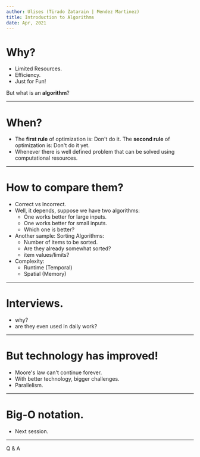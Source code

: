 ```yaml
---
author: Ulises (Tirado Zatarain | Mendez Martinez)
title: Introduction to Algorithms
date: Apr, 2021
---
```


# Why?

* Limited Resources.
* Efficiency.
* Just for Fun!

But what is an **algorithm**?

---

# When?

* The **first rule** of optimization is: Don't do it. The **second rule** of optimization is: Don't do it yet.
* Whenever there is well defined problem that can be solved using computational resources.

---

# How to compare them?

* Correct vs Incorrect.
* Well, it depends, suppose we have two algorithms:
  * One works better for large inputs.
  * One works better for small inputs.
  * Which one is better?
* Another sample: Sorting Algorithms:
  * Number of items to be sorted.
  * Are they already somewhat sorted?
  * item values/limits?
* Complexity:
  * Runtime (Temporal)
  * Spatial (Memory)

---

# Interviews.

* why?
* are they even used in daily work?

---

# But technology has improved!

* Moore's law can't continue forever.
* With better technology, bigger challenges.
* Parallelism.

---

# Big-O notation.

* Next session.

---

Q & A